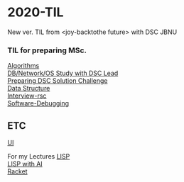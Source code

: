 # 2020-TIL
New ver. TIL from &lt;joy-backtothe future>
with DSC JBNU

### TIL for preparing MSc.

[Algorithms](https://github.com/jeongyoonlee2015/2020-TIL/tree/master/Algorithms)<br>
[DB/Network/OS Study with DSC Lead](https://github.com/jeongyoonlee2015/2020-TIL/tree/master/DSC-Lead-Study)<br>
[Preparing DSC Solution Challenge](https://github.com/jeongyoonlee2015/2020-TIL/tree/master/DSCSolutionChallenge-resource)<br>
[Data Structure](https://github.com/jeongyoonlee2015/2020-TIL/tree/master/DataStructure)<br>
[Interview-rsc](https://github.com/jeongyoonlee2015/2020-TIL/tree/master/Interview-rsc)<br>
[Software-Debugging](https://github.com/jeongyoonlee2015/2020-TIL/tree/master/Software-Debugging)<br>




## ETC
[UI](https://github.com/jeongyoonlee2015/2020-TIL/tree/master/UI)<br>

For my Lectures
[LISP](http://ocw.kookmin.ac.kr/?course=15463)<br>
[LISP with AI](http://www.kocw.net/home/cview.do?cid=b922426443d9df10)<br>
[Racket](https://school.racket-lang.org/2019/plan/wed-mor-lecture.html)<br>

[]()<br>
[]()<br>
[]()<br>
[]()<br>
[]()<br>
[]()<br>
[]()<br>
[]()<br>
[]()<br>
[]()<br>
[]()<br>
